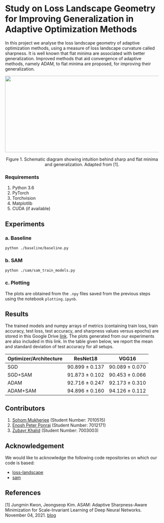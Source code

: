 # Study on Loss Landscape Geometry for Improving Generalization in Adaptive Optimization Methods
In this project we analyse the loss landscape geometry of adaptive optimization methods, using a measure of loss landscape curvature called sharpness. It is well known that flat minima are associated with better generalization. Improved methods that aid convergence of adaptive methods, namely ADAM, to flat minima are proposed, for improving their generalization.

<p align="center">
  <img width="600" height="250" src="https://user-images.githubusercontent.com/21705597/175521022-a43d5c96-c474-4105-91ed-370f7a60cd0d.png">
</p>

<p align = "center">
Figure 1. Schematic diagram showing intuition behind sharp and flat minima and generalization. Adapted from [1].
</p>

### Requirements
1. Python 3.6
2. PyTorch
3. Torchvision
4. Matplotlib
5. CUDA (if available)


## Experiments

### a. Baseline
```
python ./baseline/baseline.py
```

### b. SAM
```
python ./sam/sam_train_models.py
```

### c. Plotting
The plots are obtained from the `.npy` files saved from the previous steps using the notebook `plotting.ipynb`.

## Results

The trained models and numpy arrays of metrics (containing train loss, train accuracy, test loss, test accuracy, and sharpness values versus epochs) are stored in this Google Drive [link](https://drive.google.com/drive/folders/1OHBn2H5YkTv_3-dH91hsj9mdSPdAUFhV?usp=sharing). The plots generated from our experiments are also included in this link. In the table given below, we report the mean and standard deviation of test accuracy for all setups.

| Optimizer/Architecture | ResNet18 | VGG16 |
|---|---|---|
| SGD | 90.899 $\pm$ 0.137 | 90.089 $\pm$ 0.070 |
| SGD+SAM | 91.873 $\pm$ 0.102 | 90.453 $\pm$ 0.066 |
| ADAM | 92.716 $\pm$ 0.247 | 92.173 $\pm$ 0.310 |
| ADAM+SAM | 94.896 $\pm$ 0.160 | 94.126 $\pm$ 0.112 |

## Contributors
1. [Sohom Mukherjee](https://github.com/mukherjeesohom) (Student Number: 7010515)
2. [Enosh Peter Ponraj](https://github.com/Enosh-P) (Student Number: 7012171)
3. [Zubayr Khalid](https://github.com/zubayr1) (Student Number: 7003003)


## Acknowledgement
We would like to acknowledge the following code repositories on which our code is based:

- [loss-landscape](https://github.com/tomgoldstein/loss-landscape)
- [sam](https://github.com/davda54/sam)

## References
[1] Jungmin Kwon, Jeongseop Kim. ASAM: Adaptive Sharpness-Aware Minimization for Scale-Invariant Learning of Deep Neural Networks. November 04, 2021. [blog](https://research.samsung.com/blog/ASAM-Adaptive-Sharpness-Aware-Minimization-for-Scale-Invariant-Learning-of-Deep-Neural-Networks)
